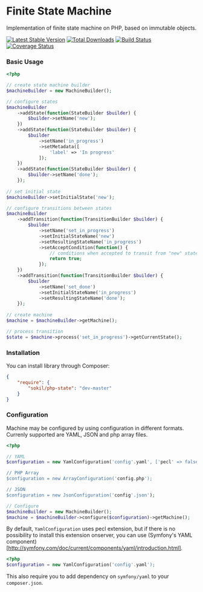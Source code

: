 # Finite State Machine

Implementation of finite state machine on PHP, based on immutable objects.

[![Latest Stable Version](https://poser.pugx.org/sokil/php-state/v/stable.png)](https://packagist.org/packages/sokil/php-state)
[![Total Downloads](http://img.shields.io/packagist/dt/sokil/php-state.svg)](https://packagist.org/packages/sokil/php-state)
[![Build Status](https://travis-ci.org/sokil/php-state.png?branch=master&1)](https://travis-ci.org/sokil/php-state)
[![Coverage Status](https://coveralls.io/repos/sokil/php-state/badge.png)](https://coveralls.io/r/sokil/php-state)

### Basic Usage

```php
<?php

// create state machine builder
$machineBuilder = new MachineBuilder();

// configure states
$machineBuilder
    ->addState(function(StateBuilder $builder) {
        $builder->setName('new');
    })
    ->addState(function(StateBuilder $builder) {
        $builder
            ->setName('in_progress')
            ->setMetadata([
                'label' => 'In progress'
            ]);
    })
    ->addState(function(StateBuilder $builder) {
        $builder->setName('done');
    });
    
// set initial state
$machineBuilder->setInitialState('new');

// configure transitions between states
$machineBuilder
    ->addTransition(function(TransitionBuilder $builder) {
        $builder
            ->setName('set_in_progress')
            ->setInitialStateName('new')
            ->setResultingStateName('in_progress')
            ->setAcceptCondition(function() {
                // conditions when accepted to transit from "new" state to "in_progress"
                return true;
            });
    })
    ->addTransition(function(TransitionBuilder $builder) {
        $builder
            ->setName('set_done')
            ->setInitialStateName('in_progress')
            ->setResultingStateName('done');
    });
    
// create machine
$machine = $machineBuilder->getMachine();

// process transition
$state = $machine->process('set_in_progress')->getCurrentState();
```

### Installation

You can install library through Composer:

```json
{
    "require": {
        "sokil/php-state": "dev-master"
    }
}
```

### Configuration

Machine may be configured by using configuration in different formats. Currenly supported are YAML, JSON and php array files.

```php
<?php

// YAML
$configuration = new YamlConfiguration('config'.yaml', ['pecl' => false]);

// PHP Array
$configuration = new ArrayConfiguration('config.php');

// JSON
$configuration = new JsonConfiguration('config'.json');

// Configure
$machineBuilder = new MachineBuilder();
$machine = $machineBuilder->configure($configuration)->getMachine();
```

By default, `YamlConfiguration` uses pecl extension, but if there is no possibility to install this extension onserver, you can use
(Symfony's YAML component)[http://symfony.com/doc/current/components/yaml/introduction.html].

```php
<?php
$configuration = new YamlConfiguration('config'.yaml');
```

This also require you to add dependency on `symfony/yaml` to your `composer.json`.
